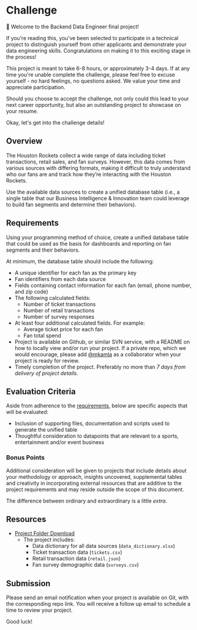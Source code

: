 # Challenge

🎉 Welcome to the Backend Data Engineer final project!

If you're reading this, you've been selected to participate in a technical project to distinguish yourself from other applicants and demonstrate your data engineering skills. Congratulations on making it to this exciting stage in the process!

This project is meant to take 6-8 hours, or approximately 3-4 days. If at any time you're unable complete the challenge, please feel free to excuse yourself - no hard feelings, no questions asked. We value your time and appreciate participation.

Should you choose to accept the challenge, not only could this lead to your next career opportunity, but also an outstanding project to showcase on your resume.

Okay, let's get into the challenge details!

## Overview
The Houston Rockets collect a wide range of data including ticket transactions, retail sales, and fan surveys. However, this data comes from various sources with differing formats, making it difficult to truly understand who our fans are and track how they’re interacting with the Houston Rockets.

Use the available data sources to create a unified database table (i.e., a single table that our Business Intelligence & Innovation team could leverage to build fan segments and determine their behaviors). 

## Requirements
Using your programming method of choice, create a unified database table that could be used as the basis for dashboards and reporting on fan segments and their behaviors.

At minimum, the database table should include the following:

- A unique identifier for each fan as the primary key
- Fan identifiers from each data source
- Fields containing contact information for each fan (email, phone number, and zip code)
- The following calculated fields:
	- Number of ticket transactions
	- Number of retail transactions
	- Number of survey responses
- At least four additional calculated fields. For example:
	- Average ticket price for each fan
	- Fan total spend
- Project is available on Github, or similar SVN service, with a README on how to locally view and/or run your project. If a private repo, which we would encourage, please add [@mkamla](https://github.com/mkamla) as a collaborator when your project is ready for review.
- Timely completion of the project. Preferably no more than *7 days from delivery of project details*.

## Evaluation Criteria
Aside from adherence to the [requirements](#requirements), below are specific aspects that will be evaluated:
- Inclusion of supporting files, documentation and scripts used to generate the unified table
- Thoughtful consideration to datapoints that are relevant to a sports, entertainment and/or event business

### Bonus Points
Additional consideration will be given to projects that include details about your methodology or approach, insights uncovered, supplemental tables and creativity in incorporating external resources that are additive to the project requirements and may reside outside the scope of this document.

The difference between ordinary and extraordinary is a little _extra_.

## Resources
- [Project Folder Download](https://htxrockets.com/redirect/to/id?id=148)
	- The project includes:
		- Data dictionary for all data sources (`data_dictionary.xlsx`) 
		- Ticket transaction data (`tickets.csv`)
		- Retail transaction data (`retail.json`)
		- Fan survey demographic data (`surveys.csv`)

## Submission
Please send an email notification when your project is available on Git, with the corresponding repo link. You will receive a follow up email to schedule a time to review your project.

Good luck!